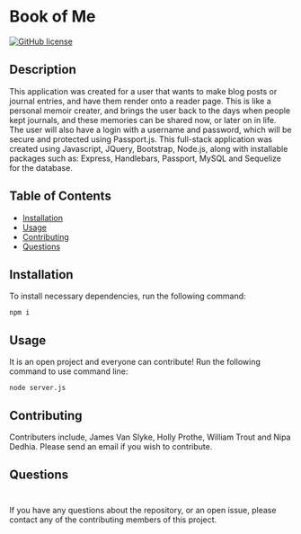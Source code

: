 # Book of Me

[![GitHub license](https://img.shields.io/badge/Project-2-blue.svg)](https://github.com/hollypro87/Write-It-Out)

## Description

This application was created for a user that wants to make blog posts or journal entries, and have them render onto a reader page. This is like a personal memoir creater, and brings the user back to the days when people kept journals, and these memories can be shared now, or later on in life. The user will also have a login with a username and password, which will be secure and protected using Passport.js. 
This full-stack application was created using Javascript, JQuery, Bootstrap, Node.js, along with installable packages such as: Express, Handlebars, Passport, MySQL and Sequelize for the database. 

## Table of Contents

- [Installation](#installation)
- [Usage](#usage)
- [Contributing](#contributing)
- [Questions](#questions)

## Installation

To install necessary dependencies, run the following command:

```
npm i
```

## Usage

It is an open project and everyone can contribute! Run the following command to use command line:

```
node server.js
```

## Contributing

Contributers include, James Van Slyke, Holly Prothe, William Trout and Nipa Dedhia. Please send an email if you wish to contribute.

## Questions

  <img src="https://ca.slack-edge.com/TUD7P4F1D-UUEJGSTGU-07704af50f79-512" style="width: 10px; height: 10px; border-radius:75%;">

If you have any questions about the repository, or an open issue, please contact any of the contributing members of this project.
